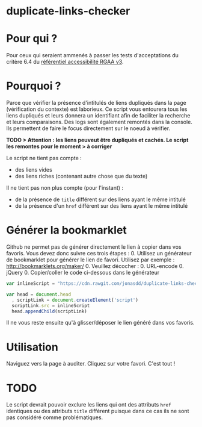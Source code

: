 # duplicate-links-checker

# Pour qui ?

Pour ceux qui seraient ammenés à passer les tests d'acceptations du critère 6.4 du [référentiel accessibilité RGAA v3](https://disic.github.io/rgaa_referentiel_3-2016/criteres.html).

# Pourquoi ?

Parce que vérifier la présence d'intitulés de liens dupliqués dans la page (vérification du contexte) est laborieux. Ce script vous entourera tous les liens dupliqués et leurs donnera un identifiant afin de faciliter la recherche et leurs comparaisons. Des logs sont également remontés dans la console. Ils permettent de faire le focus directement sur le noeud à vérifier.

**TODO > Attention : les liens peuveut être dupliqués et cachés. Le script les remontes pour le moment > à corriger**

Le script ne tient pas compte :
* des liens vides
* des liens riches (contenant autre chose que du texte)

Il ne tient pas non plus compte (pour l'instant) :
* de la présence de `title` différent sur des liens ayant le même intitulé
* de la présence d'un `href` différent sur des liens ayant le même intitulé

# Générer la bookmarklet

Github ne permet pas de générer directement le lien à copier dans vos favoris. Vous devez donc suivre ces trois étapes :
0. Utilisez un générateur de bookmarklet pour générer le lien de favori. Utilisez par exemple : http://bookmarklets.org/maker/
0. Veuillez décocher :
 0. URL-encode
 0. jQuery
0. Copier/coller le code ci-dessous dans le générateur

```javascript
var inlineScript = "https://cdn.rawgit.com/jonasdd/duplicate-links-checker/master/links-checker-0.3.js";

var head = document.head
  , scriptLink = document.createElement('script')
  scriptLink.src = inlineScript
  head.appendChild(scriptLink)
```
Il ne vous reste ensuite qu'à glisser/déposer le lien généré dans vos favoris.

# Utilisation

Naviguez vers la page à auditer. Cliquez sur votre favori. C'est tout !

# TODO

Le script devrait pouvoir exclure les liens qui ont des attributs `href` identiques ou des attributs
 `title` différent puisque dans ce cas ils ne sont pas considéré comme problématiques.
